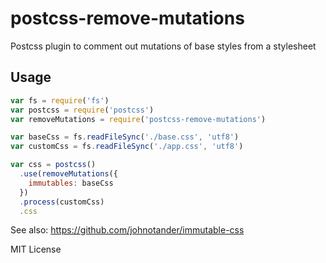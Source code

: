 # postcss-remove-mutations

Postcss plugin to comment out mutations of base styles from a stylesheet

## Usage

```js
var fs = require('fs')
var postcss = require('postcss')
var removeMutations = require('postcss-remove-mutations')

var baseCss = fs.readFileSync('./base.css', 'utf8')
var customCss = fs.readFileSync('./app.css', 'utf8')

var css = postcss()
  .use(removeMutations({
    immutables: baseCss
  })
  .process(customCss)
  .css
```

See also:
https://github.com/johnotander/immutable-css

MIT License

